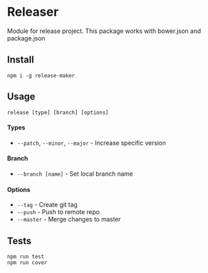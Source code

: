 # Releaser
Module for release project. This package works with bower.json and package.json

## Install

```
npm i -g release-maker
```

## Usage

```
release [type] [branch] [options]
```

#### Types

 * `--patch`, `--minor`, `--major` - Increase specific version

#### Branch

 * `--branch [name]` - Set local branch name

#### Options

 * `--tag` - Create git tag
 * `--push` - Push to remote repo
 * `--master` - Merge changes to master

## Tests

```
npm run test
npm run cover
```
